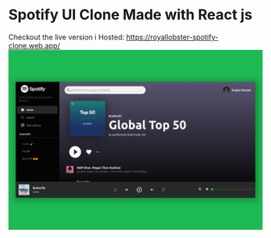 # Spotify UI Clone Made with React js
Checkout the live version i Hosted: https://royallobster-spotify-clone.web.app/
<img src="./screenshot.png"></img>

